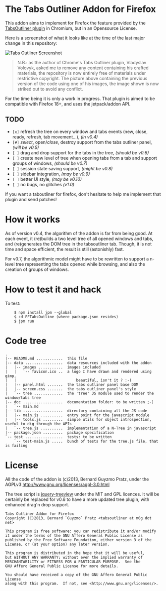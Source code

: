 The Tabs Outliner Addon for Firefox
===================================

This addon aims to implement for Firefox the feature provided by
the [TabsOutliner plugin](https://chrome.google.com/webstore/detail/tabs-outliner/eggkanocgddhmamlbiijnphhppkpkmkl) in Chromium, but
in an Opensource License.


Here is a screenshot of what it looks like at the time of the last 
major change in this repository:

![Tabs Outliner Screenshot](http://m0g.net/TabsOutliner20120218.png)

> N.B.: as the author of Chrome's Tabs Outliner plugin, Vladyslav Volovyk, asked me to
> remove any content containing his crafted materials, the repository is now entirely 
> free of materials under restrictive copyright. The picture above containing the previous
> version of the code using one of his images, the image shown is now striked out to
> avoid any conflict.

For the time being it is only a work in progress. That plugin is
aimed to be compatible with Firefox 18+, and uses the jetpack/addon
API. 

TODO
----
 * `[x]` refresh the tree on every window and tabs events (new, close, ready, refresh, 
     tab movement...), _(in v0.4)_ 
 * `[#]` _select_, open/_close_, destroy support from the tabs outliner panel, _(will be v0.5)_
 * `[ ]` drag and drop support for the tabs in the tree, _(should be v0.6)_
 * `[ ]` create new level of tree when opening tabs from a tab and support groups of windows, _(should be v0.7)_
 * `[ ]` session state saving support, _(might be v0.8)_
 * `[ ]` sidebar integration, _(may be v0.9)_
 * `[ ]` better UI style, _(may be v0.10)_
 * `[ ]` no bugs, no glitches _(v1.0)_

If you want a taboutliner for firefox, don't hesitate to help me 
implement that plugin and send patches!

How it works
============

As of version v0.4, the algorithm of the addon is far from being good.
At each event, it (re)builds a two level tree of all opened windows and tabs,
and (re)generates the DOM tree in the tabsoutliner tab.
Though, it is not time and space efficient, the result is still (astonishly) fast.

For v0.7, the algorithmic model might have to be rewritten to support a n-level
tree representing the tabs opened while browsing, and also the creation of groups
of windows.

How to test it and hack
=======================

To test:

```
	$ npm install jpm --global
	$ cd FFTabsOutline (where package.json resides)
	$ jpm run
```

Code tree
=========

```
.
|-- README.md ............  this file
|-- data .................  data resources included with the addon
|   |-- images ...........  images included
|   |   `-- favicon.ico ..  a logo I have drawn and rendered using gimp, 
|   |                           beautiful, isn't it ? :-)
|   |-- panel.html .......  the tabs outliner panel base DOM
|   |-- screen.css .......  the tabs outliner panel's style
|   `-- tree .............  the 'tree' JS module used to render the window/tabs tree
|-- doc ..................  documentation folder: to be written ;-)
|   `-- main.md
|-- lib ..................  directory containing all the JS code
|   |-- main.js ..........  entry point for the javascript module
|   |-- tools.js .........  simple utils for object introspection, useful to dig through the APIs
|   `-- tree.js ..........  implementation of a N-Tree in javascript
|-- package.json .........  package specification
`-- test .................  tests: to be written
    `-- test-main.js .....  bunch of tests for the tree.js file, that is failing

```

License
=======

All the code of the addon is (c)2013, Bernard Guyzmo Pratz, under the AGPLv3 <http://www.gnu.org/licenses/agpl-3.0.html>

The tree script is [jquery-treeview](https://github.com/jzaefferer/jquery-treeview) under the MIT and GPL
licences. It will be certainly be replaced for v0.6 to have a more updated tree plugin, with enhanced drag'n drop support.

```
Tabs Outliner Addon for Firefox
Copyright (C)2013, Bernard `Guyzmo` Pratz <tabsoutliner at m0g dot net>

This program is free software: you can redistribute it and/or modify
it under the terms of the GNU Affero General Public License as
published by the Free Software Foundation, either version 3 of the
License, or (at your option) any later version.

This program is distributed in the hope that it will be useful,
but WITHOUT ANY WARRANTY; without even the implied warranty of
MERCHANTABILITY or FITNESS FOR A PARTICULAR PURPOSE.  See the
GNU Affero General Public License for more details.

You should have received a copy of the GNU Affero General Public License
along with this program.  If not, see <http://www.gnu.org/licenses/>.
```


